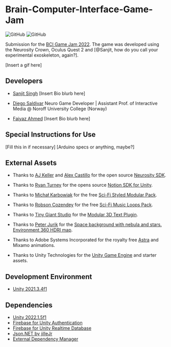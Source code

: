 # Brain-Computer-Interface-Game-Jam

![GitHub](https://img.shields.io/github/release/scarletknight11/Brain-Computer-Interface-Game-Jam?style=for-the-badge)
![GitHub](https://img.shields.io/github/license/scarletknight11/Brain-Computer-Interface-Game-Jam?style=for-the-badge)

Submission for the [BCI Game Jam 2022](https://bci.games/gamejam.html). The game was developed using the Neurosity Crown, Oculus Quest 2 and [@Sanjit, how do you call your experimental exoskeleton, again?].

[Insert a gif here]

## Developers

- [Sanjit Singh](https://github.com/scarletknight11) [Insert Bio blurb here]

- [Diego Saldivar](https://github.com/neurogamedev) Neuro Game Developer | Assistant Prof. of Interactive Media @ Noroff University College (Norway)

- [Faiyaz Ahmed](https://github.com/Faiyaz42) [Insert Bio blurb here]

## Special Instructions for Use

[Fill this in if necessary]
[Arduino specs or anything, maybe?]

## External Assets

- Thanks to [AJ Keller](https://www.linkedin.com/in/andrewjaykeller/) and [Alex Castillo](https://www.linkedin.com/in/alexcas/) for the open source [Neurosity SDK](https://docs.neurosity.co/docs/overview). 

- Thanks to [Ryan Turney](https://github.com/ryanturney) for the opens source [Notion SDK for Unity](https://github.com/ryanturney/notion-unity). 

- Thanks to [Michał Karbowiak](https://karboosx.net/) for the free [Sci-Fi Styled Modular Pack](https://assetstore.unity.com/packages/3d/environments/sci-fi/sci-fi-styled-modular-pack-82913).

- Thanks to [Robson Cozendey](https://www.cozendey.com/) for the free [Sci-Fi Music Loops Pack](https://assetstore.unity.com/packages/audio/music/electronic/sci-fi-music-loops-pack-120186).

- Thanks to [Tiny Giant Studio](https://tinygiant.studio/) for the [Modular 3D Text Plugin](https://assetstore.unity.com/packages/3d/gui/modular-3d-text-in-game-3d-ui-system-159508).

- Thanks to [Peter Jurik](https://stock.adobe.com/contributor/200372828/peter-jurik) for the [Space background with nebula and stars. Environment 360 HDRI map](https://stock.adobe.com/images/space-background-with-nebula-and-stars-environment-360-hdri-map-equirectangular-projection-spherical-panorama/270075274).

- Thanks to Adobe Systems Incorporated for the royalty free [Astra](https://www.mixamo.com/#/?page=1&query=astra&type=Character) and Mixamo animations.

- Thanks to Unity Technologies for the [Unity Game Engine](https://unity.com//) and starter assets.

## Development Environment

- [Unity 2021.3.4f1](https://unity3d.com/unity/whats-new/2021.3.4)

## Dependencies
* [Unity 2022.1.5f1](https://unity3d.com/get-unity/download/archive)
* [Firebase for Unity Authentication](https://developers.google.com/unity/packages#firebase_authentication)
* [Firebase for Unity Realtime Database](https://developers.google.com/unity/packages#firebase_realtime_database)
* [Json.NET by jilleJr](https://github.com/jilleJr/Newtonsoft.Json-for-Unity)
* [External Dependency Manager](https://developers.google.com/unity/packages#external_dependency_manager_for_unity)
